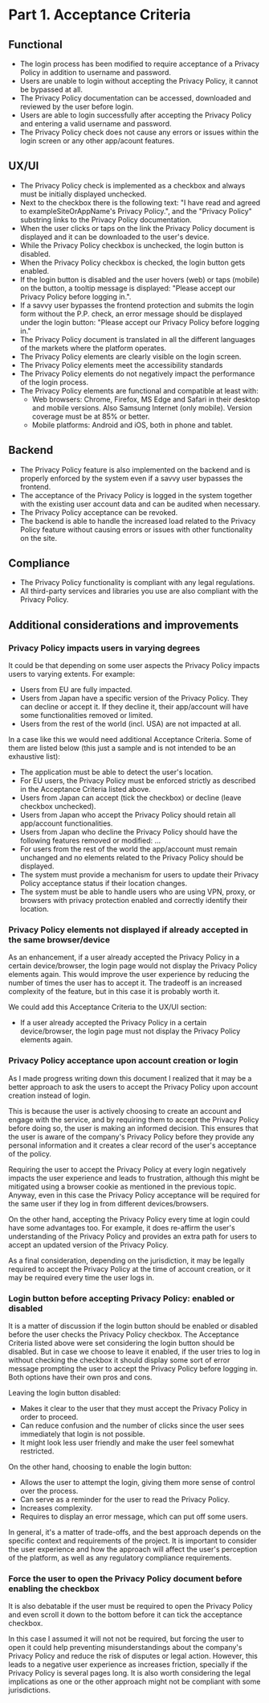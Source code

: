 # Part 1. Acceptance Criteria

## Functional 
- The login process has been modified to require acceptance of a Privacy Policy in addition to username and password.
- Users are unable to login without accepting the Privacy Policy, it cannot be bypassed at all.
- The Privacy Policy documentation can be accessed, downloaded and reviewed by the user before login.
- Users are able to login successfully after accepting the Privacy Policy and entering a valid username and password.
- The Privacy Policy check does not cause any errors or issues within the login screen or any other app/acount features.

## UX/UI

- The Privacy Policy check is implemented as a checkbox and always must be initially displayed unchecked.
- Next to the checkbox there is the following text: "I have read and agreed to exampleSiteOrAppName's Privacy Policy.", and the "Privacy Policy" substring links to the Privacy Policy documentation. 
- When the user clicks or taps on the link the Privacy Policy document is displayed and it can be downloaded to the user's device. 
- While the Privacy Policy checkbox is unchecked, the login button is disabled.
- When the Privacy Policy checkbox is checked, the login button gets enabled.
- If the login button is disabled and the user hovers (web) or taps (mobile) on the button, a tooltip message is displayed: "Please accept our Privacy Policy before logging in.".
- If a savvy user bypasses the frontend protection and submits the login form without the P.P. check, an error message should be displayed under the login button: "Please accept our Privacy Policy before logging in."
- The Privacy Policy document is translated in all the different languages of the markets where the platform operates.
- The Privacy Policy elements are clearly visible on the login screen.
- The Privacy Policy elements meet the accessibility standards
- The Privacy Policy elements do not negatively impact the performance of the login process.
- The Privacy Policy elements are functional and compatible at least with:
    - Web browsers: Chrome, Firefox, MS Edge and Safari in their desktop and mobile versions. Also Samsung Internet (only mobile). Version coverage must be at 85% or better.
    - Mobile platforms: Android and iOS, both in phone and tablet.

## Backend
- The Privacy Policy feature is also implemented on the backend and is properly enforced by the system even if a savvy user bypasses the frontend.
- The acceptance of the Privacy Policy is logged in the system together with the existing user account data and can be audited when necessary.
- The Privacy Policy acceptance can be revoked.
- The backend is able to handle the increased load related to the Privacy Policy feature without causing errors or issues with other functionality on the site.

## Compliance
- The Privacy Policy functionality is compliant with any legal regulations.
- All third-party services and libraries you use are also compliant with the Privacy Policy.

## Additional considerations and improvements

### Privacy Policy impacts users in varying degrees
It could be that depending on some user aspects the Privacy Policy impacts users to varying extents. For example:
 - Users from EU are fully impacted.
 - Users from Japan have a specific version of the Privacy Policy. They can decline or accept it. If they decline it, their app/account will have some functionalities removed or limited. 
 - Users from the rest of the world (incl. USA) are not impacted at all. 
 
In a case like this we would need additional Acceptance Criteria. Some of them are listed below (this just a sample and is not intended to be an exhaustive list):
- The application must be able to detect the user's location.
- For EU users, the Privacy Policy must be enforced strictly as described in the Acceptance Criteria listed above.
- Users from Japan can accept (tick the checkbox) or decline (leave checkbox unchecked).
- Users from Japan who accept the Privacy Policy should retain all app/account functionalities.
- Users from Japan who decline the Privacy Policy should have the following features removed or modified: ...
- For users from the rest of the world the app/account must remain unchanged and no elements related to the Privacy Policy should be displayed. 
- The system must provide a mechanism for users to update their Privacy Policy acceptance status if their location changes.
- The system must be able to handle users who are using VPN, proxy, or browsers with privacy protection enabled and correctly identify their location.

### Privacy Policy elements not displayed if already accepted in the same browser/device
As an enhancement, if a user already accepted the Privacy Policy in a certain device/browser, the login page would not display the Privacy Policy elements again. This would improve the user experience by reducing the number of times the user has to accept it. The tradeoff is an increased complexity of the feature, but in this case it is probably worth it.

We could add this Acceptance Criteria to the UX/UI section:
- If a user already accepted the Privacy Policy in a certain device/browser, the login page must not display the Privacy Policy elements again.

### Privacy Policy acceptance upon account creation or login
As I made progress writing down this document I realized that it may be a better approach to ask the users to accept the Privacy Policy upon account creation instead of login.

This is because the user is actively choosing to create an account and engage with the service, and by requiring them to accept the Privacy Policy before doing so, the user is making an informed decision. This ensures that the user is aware of the company's Privacy Policy before they provide any personal information and it creates a clear record of the user's acceptance of the policy.

Requiring the user to accept the Privacy Policy at every login negatively impacts the user experience and leads to frustration, although this might be mitigated using a browser cookie as mentioned in the previous topic. Anyway, even in this case the Privacy Policy acceptance will be required for the same user if they log in from different devices/browsers.

On the other hand, accepting the Privacy Policy every time at login could have some advantages too. For example, it does re-affirm the user's understanding of the Privacy Policy and provides an extra path for users to accept an updated version of the Privacy Policy.

As a final consideration, depending on the jurisdiction, it may be legally required to accept the Privacy Policy at the time of account creation, or it may be required every time the user logs in.

### Login button before accepting Privacy Policy: enabled or disabled

It is a matter of discussion if the login button should be enabled or disabled before the user checks the Privacy Policy checkbox. The Acceptance Criteria listed above were set considering the login button should be disabled. But in case we choose to leave it enabled, if the user tries to log in without checking the checkbox it should display some sort of error message prompting the user to accept the Privacy Policy before logging in. Both options have their own pros and cons.

Leaving the login button disabled:
- Makes it clear to the user that they must accept the Privacy Policy in order to proceed.
- Can reduce confusion and the number of clicks since the user sees immediately that login is not possible.
- It might look less user friendly and make the user feel somewhat restricted.

On the other hand, choosing to enable the login button:
- Allows the user to attempt the login, giving them more sense of control over the process.
- Can serve as a reminder for the user to read the Privacy Policy.
- Increases complexity.
- Requires to display an error message, which can put off some users.

In general, it's a matter of trade-offs, and the best approach depends on the specific context and requirements of the project. It is important to consider the user experience and how the approach will affect the user's perception of the platform, as well as any regulatory compliance requirements.

### Force the user to open the Privacy Policy document before enabling the checkbox

It is also debatable if the user must be required to open the Privacy Policy and even scroll it down to the bottom before it can tick the acceptance checkbox. 

In this case I assumed it will not not be required, but forcing the user to open it could help preventing misunderstandings about the company's Privacy Policy and reduce the risk of disputes or legal action. However, this leads to a negative user experience as increases friction, specially if the Privacy Policy is several pages long. It is also worth considering the legal implications as one or the other approach might not be compliant with some jurisdictions.
